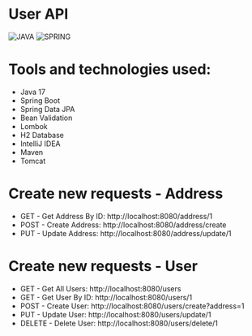 # User API

![JAVA](https://img.shields.io/static/v1?label=JAVA&message=BACKEND&color=0091EA&style=flat&logo=JAVA)
![SPRING](https://img.shields.io/static/v1?label=Spring&message=FRAMEWORK&color=0091EA&style=flat&logo=Spring)

# Tools and technologies used:
- Java 17
- Spring Boot
- Spring Data JPA
- Bean Validation
- Lombok
- H2 Database
- IntelliJ IDEA
- Maven
- Tomcat

# Create new requests - Address
- GET - Get Address By ID: http://localhost:8080/address/1
- POST - Create Address: http://localhost:8080/address/create
- PUT - Update Address: http://localhost:8080/address/update/1

# Create new requests - User
- GET - Get All Users: http://localhost:8080/users
- GET - Get User By ID: http://localhost:8080/users/1
- POST - Create User: http://localhost:8080/users/create?address=1
- PUT - Update User: http://localhost:8080/users/update/1
- DELETE - Delete User: http://localhost:8080/users/delete/1
